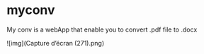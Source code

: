 # myconv

My conv is a webApp that enable you to convert .pdf file to .docx 

![img](Capture d’écran (271).png)
